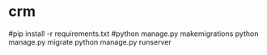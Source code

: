 # crm
#pip install -r requirements.txt
#python manage.py makemigrations
python manage.py migrate
python manage.py runserver
